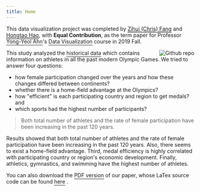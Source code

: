 ```yaml
---
title: Home
---
```

This data visualization project was completed by <a href="https://www.linkedin.com/in/chriszihuifang" style="padding-bottom: 1px;border-bottom: 1px solid;">Zihui (Chris) Fang</a> and <a href="https://hongtaoh.com/" style="padding-bottom: 1px;border-bottom: 1px solid;">Hongtao Hao</a>, with **Equal Contribution**, as the term paper for Professor <a herf = "http://yongyeol.com/" style="padding-bottom: 1px;border-bottom: 1px solid;">Yong-Yeol Ahn</a>'s <a herf = "https://yyahn.com/dviz-course/" style="padding-bottom: 1px;border-bottom: 1px solid;">Data Visualization</a> course in 2019 Fall. 

<img src="https://upload.wikimedia.org/wikipedia/commons/thumb/f/fb/Olympics.svg/1200px-Olympics.svg.png" style="max-width:30%;min-width:50px;float:right;" alt="Github repo" />

This study analyzed the <a herf = "https://github.com/rgriff23/Olympic_history" style="padding-bottom: 1px;border-bottom: 1px solid;">historical data</a> which contains information on athletes in all the past modern Olympic Games. We tried to answer four questions:

- how female participation changed over the years and how these changes differed between continents?
- whether there is a home-field advantage at the Olympics?
- how "efficient" is each participating country and region to get medals? and 
- which sports had the highest number of participants?

<div class="quote-right">

> Both total number of athletes and the rate of female participation have been increasing in the past 120 years. 

</div>

Results showed that both total number of athletes and the rate of female participation have been increasing in the past 120 years. Also, there seems to exist a home-field advantage. Third, medal efficiency is highly correlated with participating country or region's economic development. Finally, athletics, gymnastics, and swimming have the highest number of athletes.

You can also download the <a herf = "https://raw.githubusercontent.com/hongtaoh/olymvis/master/static/tex-pdf/fang_hao_olymvis.pdf" style="padding-bottom: 1px;border-bottom: 1px solid;">PDF version</a> of our paper, whose LaTex source code can be found <a herf = "https://github.com/hongtaoh/olymvis/blob/master/static/tex-pdf/fang_hao_olymvis.tex" style="padding-bottom: 1px;border-bottom: 1px solid;">here</a> .
